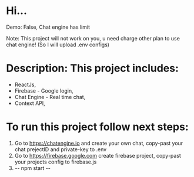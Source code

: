 # Hi...

Demo: False, Chat engine has limit

Note: This project will not work on you, u need charge other plan to use chat engine! (So I will upload .env configs)

# Description: This project includes:
- ReactJs,
- Firebase - Google login,
- Chat Engine - Real time chat,
- Context API,

# To run this project follow next steps:

1. Go to https://chatengine.io and create your own chat, copy-past your chat prejectID and private-key to .env
2. Go to https://firebase.google.com create firebase project, copy-past your projects config to firebase.js
3. -- npm start --
